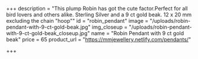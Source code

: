 +++
description = "This plump Robin has got the cute factor.Perfect for all bird lovers and others alike.  Sterling Silver and a 9 ct gold beak. 12 x 20 mm excluding the chain \"hoop\""
id = "robin_pendant"
image = "/uploads/robin-pendant-with-9-ct-gold-beak.jpg"
img_closeup = "/uploads/robin-pendant-with-9-ct-gold-beak_closeup.jpg"
name = "Robin Pendant with 9 ct gold beak"
price = 65
product_url = "https://mmjewellery.netlify.com/pendants/"

+++
